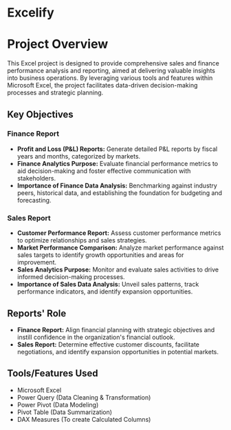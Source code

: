 # Excelify
# Project Overview

This Excel project is designed to provide comprehensive sales and finance performance analysis and reporting, aimed at delivering valuable insights into business operations. By leveraging various tools and features within Microsoft Excel, the project facilitates data-driven decision-making processes and strategic planning.


## Key Objectives

### Finance Report
- **Profit and Loss (P&L) Reports:** Generate detailed P&L reports by fiscal years and months, categorized by markets.
- **Finance Analytics Purpose:** Evaluate financial performance metrics to aid decision-making and foster effective communication with stakeholders.
- **Importance of Finance Data Analysis:** Benchmarking against industry peers, historical data, and establishing the foundation for budgeting and forecasting.

### Sales Report
- **Customer Performance Report:** Assess customer performance metrics to optimize relationships and sales strategies.
- **Market Performance Comparison:** Analyze market performance against sales targets to identify growth opportunities and areas for improvement.
- **Sales Analytics Purpose:** Monitor and evaluate sales activities to drive informed decision-making processes.
- **Importance of Sales Data Analysis:** Unveil sales patterns, track performance indicators, and identify expansion opportunities.

## Reports' Role
- **Finance Report:** Align financial planning with strategic objectives and instill confidence in the organization's financial outlook.
- **Sales Report:** Determine effective customer discounts, facilitate negotiations, and identify expansion opportunities in potential markets.

## Tools/Features Used
- Microsoft Excel
- Power Query (Data Cleaning & Transformation)
- Power Pivot (Data Modeling)
- Pivot Table (Data Summarization)
- DAX Measures (To create Calculated Columns)
